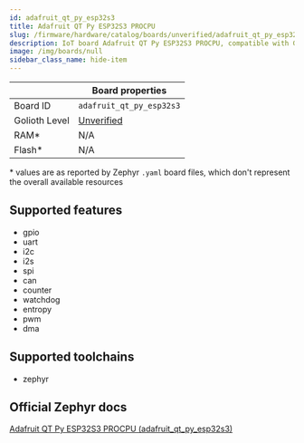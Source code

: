 ```yaml
---
id: adafruit_qt_py_esp32s3
title: Adafruit QT Py ESP32S3 PROCPU
slug: /firmware/hardware/catalog/boards/unverified/adafruit_qt_py_esp32s3
description: IoT board Adafruit QT Py ESP32S3 PROCPU, compatible with Golioth at unverified level.
image: /img/boards/null
sidebar_class_name: hide-item
---
```


[//]: # (This is an auto-generated file, do not edit! Changes to it will be lost upon re-generation)



|                | Board properties     |
| -------------  | -------------------- |
| Board ID       | `adafruit_qt_py_esp32s3` |
| Golioth Level  | [Unverified](/firmware/hardware#unverified-boards) |
| RAM*           | N/A |
| Flash*         | N/A |

\* values are as reported by Zephyr `.yaml` board files, which don't represent the overall available resources



## Supported features

* gpio
* uart
* i2c
* i2s
* spi
* can
* counter
* watchdog
* entropy
* pwm
* dma

## Supported toolchains

* zephyr

## Official Zephyr docs

[Adafruit QT Py ESP32S3 PROCPU (adafruit_qt_py_esp32s3)](https://docs.zephyrproject.org/latest/boards/adafruit/qt_py_esp32s3/doc/index.html)
